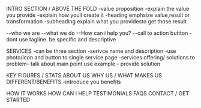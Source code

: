 INTRO SECTION / ABOVE THE FOLD
-value proposition
-explain the value you provide
-explain how youll create it
-heading emphsize value,result or transformation
-subheading explain what you providesto get those result

--who we are
--what we do
--How can i help you?
--call to action buttton
-dont use tagline. be specific and descriptive

SERVICES
-can be three section
-serivce name and description
-use photo/icon and button to single service page
-services offering/ solutions to problem- talk about main point use example - provide solution


KEY FIGURES / STATS
ABOUT US
WHY US / WHAT MAKES US DIFFERENT/BENEFITS
-introduce you benefits

HOW IT WORKS
HOW CAN I HELP
TESTIMONIALS
FAQS
CONTACT / GET STARTED